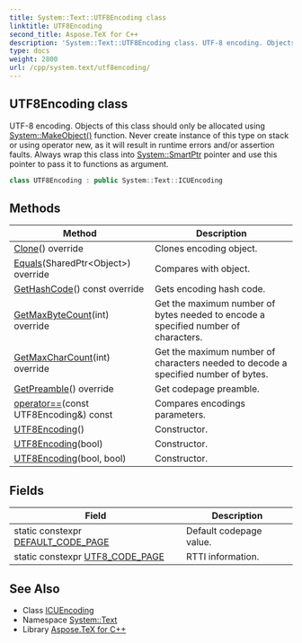 ```yaml
---
title: System::Text::UTF8Encoding class
linktitle: UTF8Encoding
second_title: Aspose.TeX for C++
description: 'System::Text::UTF8Encoding class. UTF-8 encoding. Objects of this class should only be allocated using System::MakeObject() function. Never create instance of this type on stack or using operator new, as it will result in runtime errors and/or assertion faults. Always wrap this class into System::SmartPtr pointer and use this pointer to pass it to functions as argument in C++.'
type: docs
weight: 2800
url: /cpp/system.text/utf8encoding/
---
```

## UTF8Encoding class


UTF-8 encoding. Objects of this class should only be allocated using [System::MakeObject()](../../system/makeobject/) function. Never create instance of this type on stack or using operator new, as it will result in runtime errors and/or assertion faults. Always wrap this class into [System::SmartPtr](../../system/smartptr/) pointer and use this pointer to pass it to functions as argument.

```cpp
class UTF8Encoding : public System::Text::ICUEncoding
```

## Methods

| Method | Description |
| --- | --- |
| [Clone](./clone/)() override | Clones encoding object. |
| [Equals](./equals/)(SharedPtr\<Object\>) override | Compares with object. |
| [GetHashCode](./gethashcode/)() const override | Gets encoding hash code. |
| [GetMaxByteCount](./getmaxbytecount/)(int) override | Get the maximum number of bytes needed to encode a specified number of characters. |
| [GetMaxCharCount](./getmaxcharcount/)(int) override | Get the maximum number of characters needed to decode a specified number of bytes. |
| [GetPreamble](./getpreamble/)() override | Get codepage preamble. |
| [operator==](./operator==/)(const UTF8Encoding\&) const | Compares encodings parameters. |
| [UTF8Encoding](./utf8encoding/)() | Constructor. |
| [UTF8Encoding](./utf8encoding/)(bool) | Constructor. |
| [UTF8Encoding](./utf8encoding/)(bool, bool) | Constructor. |
## Fields

| Field | Description |
| --- | --- |
| static constexpr [DEFAULT_CODE_PAGE](../encoding/default_code_page/) | Default codepage value. |
| static constexpr [UTF8_CODE_PAGE](./utf8_code_page/) | RTTI information. |
## See Also

* Class [ICUEncoding](../icuencoding/)
* Namespace [System::Text](../)
* Library [Aspose.TeX for C++](../../)
